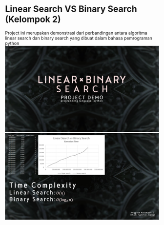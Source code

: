 # Linear Search VS Binary Search (Kelompok 2)
Project ini merupakan demonstrasi dari perbandingan antara algoritma linear search dan binary search yang dibuat dalam bahasa pemrograman python
![Screenshot](title_image.jpg)
![Screenshot](title_image2.jpg)
